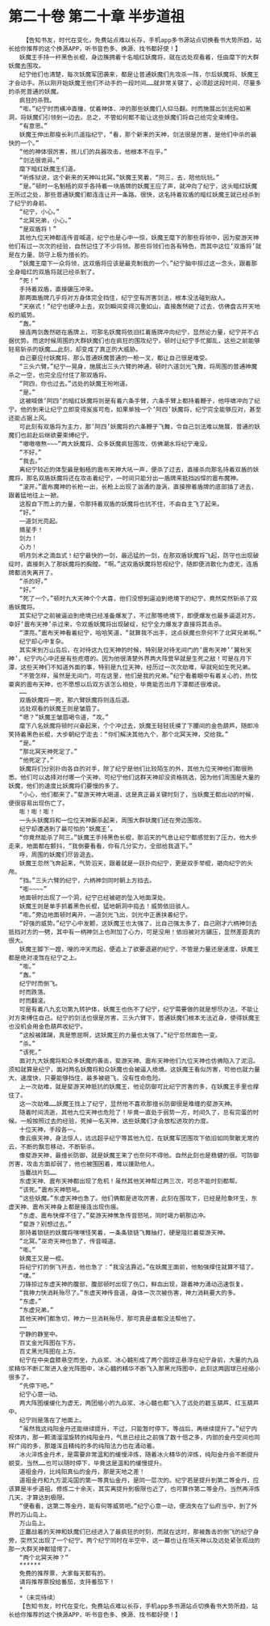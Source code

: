 # 第二十卷 第二十章 半步道祖
        【告知书友，时代在变化，免费站点难以长存，手机app多书源站点切换看书大势所趋，站长给你推荐的这个换源APP，听书音色多、换源、找书都好使！】
       妖魔王手持一杆黑色长棍，身边簇拥着十名暗红妖魔将，就在远处观看着，任由麾下的大群妖魔去围攻。
       纪宁他们也清楚，每次妖魔军团袭来，都是让普通妖魔们先攻杀一阵，尔后妖魔将、妖魔王才会动手。所以刚开始妖魔王他们不动手的一段时间……就非常关键了，必须趁这段时间，尽量多的杀死普通的妖魔。
       疯狂的杀戮。
       “嘭。”纪宁时而横冲直撞，仗着神体，冲的那些妖魔们人仰马翻。时而施展出剑法宛如黑洞，将妖魔们引领到一边去。总之，不管如何都不能让这些妖魔们将自己给完全束缚住。
       “有意思。”
       妖魔王伸出那瘦长利爪遥指纪宁，“看，那个新来的天神，剑法很是厉害，是他们中杀的最快的一个。”
       “他的神体很厉害，孩儿们的兵器攻击，他根本不在乎。”
       “剑法很诡异。”
       麾下暗红妖魔王们道。
       “听炼狱说，这个新来的天神叫北冥。”妖魔王笑着，“阿三，去，陪他玩玩。”
       “是。”顿时一名魁梧的双手各持着一块盾牌的妖魔王应了声，就冲向了纪宁，这头暗红妖魔王所过之处，那些普通妖魔们都连连让开一条路。很快，这名持着双盾的暗红妖魔王就已经杀到了纪宁的身前。
       “纪宁，小心。”
       “北冥兄弟，小心。”
       “是双盾将！”
       其他九位天神都连传音喊道，纪宁也是心中一惊，妖魔王麾下的那些将领中，因为斐游天神他们有过一次次的经验，自然记住了不少将领。那些将领们也各有特色，而其中这位‘双盾将’就是在力量、防守上极为擅长的。
       “妖魔王麾下一众将领，这双盾将应该是最克制我的一个。”纪宁脑中掠过这一念头，跟着那全身暗红的双盾将就已经杀到了。
       “死！”
       手持着双盾，直接碾压冲来。
       那两面盾牌几乎将对方身体完全挡住，纪宁空有厉害剑法，根本没法碰到敌人。
       “天崩式！”纪宁也硬冲上去，双剑瞬间变得沉重如山，直接轰然砸了过去，仿佛盘古开天地般的威势。
       “轰。”
       接连两剑轰然砸在盾牌上，可那名妖魔将依旧扛着盾牌冲向纪宁，显然论力量，纪宁并不占据优势。而这时候周围的大群妖魔们也在疯狂的围攻纪宁，顿时让纪宁手忙脚乱，这些之前能够轻易斩杀的妖魔……此刻，却变成了真正的大威胁。
       自己要应付妖魔将，那么普通妖魔普通的一枪一叉，都让自己很是难受。
       “三头六臂。”纪宁一晃身，施展出三头六臂的神通，顿时六道剑光飞舞，将周围的普通神魔杀之一空，也完全应付住了那双盾将。
       “阿四，你也过去。”远处的妖魔王吩咐道。
       “是。”
       这被喊做‘阿四’的暗红妖魔将则是有着六条手臂，六条手臂上都持着鞭子，他呼啸冲向了纪宁。他的到来让纪宁立即变得岌岌可危，如果单独一个‘阿四’妖魔将，纪宁完全能够应对，甚至还能占据上风。
       可此刻有双盾将为主力，那‘阿四’妖魔将的六条鞭子飞舞，令自己剑法难以施展，普通的妖魔们也前赴后继欲要束缚纪宁。
       “嗷嗷嗷熬~~~”两大妖魔将、众多妖魔疯狂围攻，仿佛潮水将纪宁淹没。
       “不好。”
       “我去。”
       离纪宁较近的体型最是魁梧的震布天神大吼一声，便杀了过去，直接杀向那名持着双盾的妖魔将，那名双盾妖魔将还在攻击着纪宁，一时间只能分出一盾牌来抵挡凶悍的震布魔神。
       “滚开。”震布魔神的长枪一出，长枪上出现了汹涌的漩涡，直接擦着盾牌的底部插了进去，跟着猛地往上一掀。
       这股自下而上的力量，令那持着双盾的妖魔将也抗不住，不由自主飞了起来。
       “好。”
       一道剑光亮起。
       摘星手！
       剑力！
       心力！
       明月剑术之滴血式！纪宁最快的一剑，最迅猛的一剑，在那双盾妖魔将飞起，防守也出现破绽时，直接刺入了那妖魔将的胸膛。“啊。”这双盾妖魔将怒视纪宁，随即便消散化为虚无，连盾牌都消失离开了。
       “杀的好。”
       “好。”
       “死了一个。”顿时九大天神个个大喜，他们没想到逼迫到绝境下的纪宁，竟然突然斩杀了双盾妖魔将。
       其实纪宁之前被逼迫到绝境已经准备爆发了，不过那等绝境下，即便爆发也最多逼退对方。幸好‘震布天神’杀过来，令双盾妖魔将出现破绽，纪宁全力爆发才直接将其击杀。
       “漂亮。”震布天神看着纪宁，哈哈笑道，“就算我不出手，这点妖魔也奈何不了北冥兄弟啊。”
       纪宁却心中复杂。
       其实来到万山岛后，在对待这九位天神的时候，特别是对待无间门的‘震布天神’‘翼秋天神’，纪宁内心中还是有些疙瘩的。因为他很清楚外界两大阵营早就是生死之敌！可是在月下潭，这些天神们不知道外面的事，特别是九位天神，经历过一次次劫难，早就宛如生死兄弟。
       “不管怎样，虽然是无间门，可在这里，他们是我的兄弟。”纪宁看着眼中有着关心的，热忱豪爽的震布天神，也不愿想以后双方该怎么相处，毕竟能否出月下潭都还很难说。
       ……
       双盾妖魔将一死，那六臂妖魔将则连后退。
       远处观看的妖魔王则是皱眉了。
       “嗯？”妖魔王皱眉喝令道，“攻。”
       麾下八名妖魔将顿时兴奋起来，个个冲过去，妖魔王轻轻抚摸了下腰间的金色葫芦，随即冷笑持着黑色长棍，大步朝纪宁走去：“你们解决其他九个，那个北冥天神，交给我。”
       “是。”
       “那北冥天神死定了。”
       “他死定了。”
       妖魔将们分别扑向各自的对手，除了纪宁是他们比较陌生的外，其他九位天神他们都很熟悉。他们可以选择对付哪一个天神，可纪宁他们这群天神却没资格挑选，因为他们周围是大量的妖魔，他们的速度比妖魔将们要慢的多了。
       “小心，他们都来了。”斐游天神大喝道，这是真正最关键时刻了，当妖魔王都出动的时候，便很容易出现伤亡了。
       嘭！嘭！嘭！
       一头头妖魔将和一位位天神厮杀起来，周围大群妖魔们还在旁边围攻。
       纪宁却遭遇到了最可怕的‘妖魔王’。
       “你竟然能杀了阿三。”妖魔王手持黑色长棍，那滔天的气息让纪宁都感觉到了压力，他大步走来，地面都在颤抖，“我倒要看看，你有几分实力，全部给我退下。”
       呼，周围的妖魔们尽皆退去。
       妖魔王忽然飞奔起来，气势滔天，跟着就是一跃扑向纪宁，更是双手举棍，砸向纪宁的头颅。
       “挡。”三头六臂的纪宁，六柄神剑同时朝上方挡去。
       “嘭~~~~”
       地面顿时出现了一个洞，纪宁已经被砸的坠入地面深处。
       妖魔王则是单手抓着黑色长棍，猛地朝洞中捣去！威势依旧骇人。
       “嘭。”旁边地面顿时离开，一道剑光飞出，剑光中正裹挟着纪宁。
       “好强的威势。”纪宁心中发颤，这妖魔王也太强了，比自己强太多了，自己刚才六柄神剑去抵挡对方的一劈，其中有一柄神剑上也附加了心力，可是没用！依旧被对方碾压，显然差距真的很大。
       妖魔王脚下一蹬，嗖的冲天而起，便追上了欲要退避的纪宁，不管是力量还是速度，妖魔王都是绝对凌驾在纪宁之上。
       “嘭。”
       “轰。”
       纪宁时而倒飞。
       时而跌落。
       时而翻滚。
       可是有着八九玄功第九转护体，妖魔王也伤不了纪宁，纪宁需要做的就是想尽办法，不能让对方束缚住自己。纪宁的剑法也很是厉害，三头六臂下，普通妖魔们根本无法近身，使得妖魔王也没机会用金色葫芦收纪宁。
       “这般被蹂躏，真是憋屈啊，这妖魔王的力量也太强了。”纪宁忽然面色一变。
       “杀。”
       “该死。”
       面对九大妖魔将和众多妖魔的袭击，斐游天神、震布天神他们九位天神也仿佛陷入了泥沼。须知就算是纪宁，面对两名妖魔将和众妖魔也会被逼入绝境。这妖魔王看似厉害，可他也就力量大、速度快，只要能够挡住，最多被砸飞，没有性命危险。
       上一次劫难，就是斐游天神抵抗的妖魔王，他论防御可比纪宁厉害的多，在妖魔王手里也撑住了。
       这一次劫难……妖魔王找上了纪宁，显然他不喜欢那擅长防御很是难缠的斐游天神。
       随着时间流逝，其他九位天神也危险了！毕竟一直处于弱势一方，时间久了，总有完蛋的时候。一般按照过去的经验，死掉一名天神，这些妖魔们才会放松进攻的力度。
       十位天神，手段各一。
       像云痕天神，身法惊人，远远超乎纪宁等其他九位，在妖魔军团围攻下依旧如同聚散无常的云，不断的飘忽移动，不断斩杀。
       像斐游天神，最擅长防御，就是妖魔王来了也奈何不得他。自然此刻也是稳健的很。可防御厉害，攻击方面却弱了，他也被围困着，难以援助他人。
       当鏖战片刻……
       东虚天神、震布天神都出现了危机！虽然其他天神帮过两三次，可总不能时刻都帮。
       “该死。”震布天神怒吼。
       “这些妖魔。”东虚天神也急了。他们俩都是进攻厉害，此刻在围攻下，已经是险象环生，东虚天神、震布天神身上都是接连出现伤痕。
       “东虚、震布快撑不住了。”斐游天神焦急传音怒吼，同时竭力朝那边冲。
       “斐游？别想过去。”
       那持着锁链的妖魔将嘿嘿怪笑着，一条条锁链飞舞抽打，硬是阻拦着斐游天神。
       “北冥。”巫奇天神也急了，传音喊道。
       “嘭。”
       妖魔王又是一棍。
       将纪宁打的倒飞开去，他也急了：“我没法靠近。”在妖魔王面前，他勉强撑住就算不错了。
       “噗。”
       刀锋掠过东虚天神的腹部，腹部顿时出现了伤口，鲜血出现，跟着神力涌动迅速恢复。
       “我神力快消耗殆尽了。”东虚天神传音道，身体一次次被伤害，神力消耗要大的多。
       “东虚。”
       “东虚兄弟。”
       其他天神们都急切，神力一旦消耗殆尽，那可真是谁都没法帮他了。
       ……
       宁静的静室中。
       百丈金光阵图在下方。
       百丈黑光阵图在上方。
       纪宁在中央盘膝悬空而坐，九焱浆、冰心髓形成了两个圆球正悬浮在纪宁身前，大量的九焱浆精华不断汇聚进入金光阵图中，冰心髓的精华不断飞入那黑光阵图中，此刻这两圆球已经缩小很多了。
       “先停下吧。”
       纪宁心意一动。
       两大阵图缓缓化为虚无，两团缩小的九焱浆、冰心髓也都飞入了远处的碧玉葫芦、红玉葫芦中。
       纪宁则是落在了地面上。
       “虽然我这纯阳金丹还能继续提升，不过，只能暂时停下。等战后，再继续提升了。”纪宁内视体内，那一颗滴溜溜旋转的纯阳金丹，气息已经比之前强了数十倍之多，内部的金丹空间也同样广阔的多，那雄浑且精纯的多的纯阳法力也在涌动着。
       冰火淬炼金丹术，是需要非常温和的缓慢淬炼，随着冰火精华的淬炼，纯阳金丹会不断提升蜕变。当然……也可以随时停下，毕竟这是温和的缓慢提升。
       道祖金丹，比纯阳真仙的金丹，那是天地之差！
       道祖金丹和九方混沌国的第一等真仙金丹，是同一层次的。纪宁若是提升到第二等金丹，应该算是半步道祖。修炼二十余天，其实离提升到极限也近了，也可算作第二等金丹。当然再淬炼几天，才算达到极限。
       “便看看，这第二等金丹，能有何等威势吧。”纪宁心意一动，便消失在了仙府当中，到了外界的万山岛上。
       万山岛上。
       正鏖战着的天神和妖魔们已经进入了最疯狂的时刻，而就在这时，那被轰击的倒飞的纪宁身旁，突然又出现了一个纪宁。两个纪宁同时在半空中，这一幕也让在场天神以及远处紧张观战的那一大群天神都错愕了。
       “两个北冥天神？”
       ******
       免费的推荐票，大家每天都有的。
       请将推荐票投给番茄，支持番茄下！
       *
       *（未完待续）
       【告知书友，时代在变化，免费站点难以长存，手机app多书源站点切换看书大势所趋，站长给你推荐的这个换源APP，听书音色多、换源、找书都好使！】
